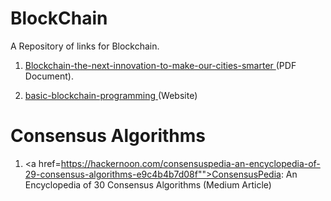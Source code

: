 # BlockChain

A Repository of links for Blockchain.

1) <a href="https://www.pwc.in/assets/pdfs/publications/2018/blockchain-the-next-innovation-to-make-our-cities-smarter.pdf">Blockchain-the-next-innovation-to-make-our-cities-smarter </a>(PDF Document).

2) <a href ="https://davidederosa.com/basic-blockchain-programming/" > basic-blockchain-programming </a> (Website)


# Consensus Algorithms
1) <a href=https://hackernoon.com/consensuspedia-an-encyclopedia-of-29-consensus-algorithms-e9c4b4b7d08f"">ConsensusPedia: An Encyclopedia of 30 Consensus Algorithms </a> (Medium Article)
